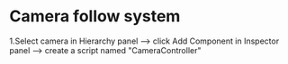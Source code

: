 # Camera follow system
1.Select camera in Hierarchy panel --> click Add Component in Inspector panel --> create a script named "CameraController"
  
